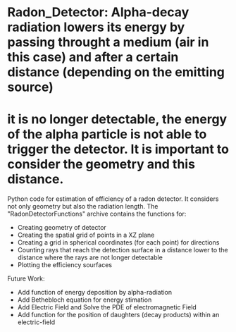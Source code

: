# Radon_Detector: Alpha-decay radiation lowers its energy by passing throught a medium (air in this case) and after a certain distance (depending on the emitting source)
# it is no longer detectable, the energy of the alpha particle is not able to trigger the detector. It is important to consider the geometry and this distance.

Python code for estimation of efficiency of a radon detector. It considers not only geometry but also the radiation length.
The "RadonDetectorFunctions" archive contains the functions for:
- Creating geometry of detector
- Creating the spatial grid of points in a XZ plane
- Creating a grid in spherical coordinates (for each point) for directions
- Counting rays that reach the detection surface in a distance lower to the distance where the rays are not longer detectable
- Plotting the efficiency sourfaces

Future Work:
- Add function of energy deposition by alpha-radiation
- Add Bethebloch equation for energy stimation
- Add Electric Field and Solve the PDE of electromagnetic Field
- Add function for the position of daughters (decay products) within an electric-field 
